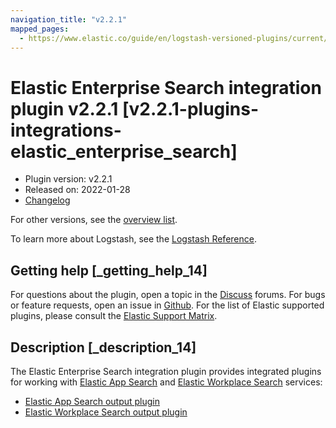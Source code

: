 ```yaml
---
navigation_title: "v2.2.1"
mapped_pages:
  - https://www.elastic.co/guide/en/logstash-versioned-plugins/current/v2.2.1-plugins-integrations-elastic_enterprise_search.html
---
```


# Elastic Enterprise Search integration plugin v2.2.1 [v2.2.1-plugins-integrations-elastic_enterprise_search]


* Plugin version: v2.2.1
* Released on: 2022-01-28
* [Changelog](https://github.com/logstash-plugins/logstash-integration-elastic_enterprise_search/blob/v2.2.1/CHANGELOG.md)

For other versions, see the [overview list](integration-elastic_enterprise_search-index.md).

To learn more about Logstash, see the [Logstash Reference](logstash://reference/index.md).

## Getting help [_getting_help_14]

For questions about the plugin, open a topic in the [Discuss](http://discuss.elastic.co) forums. For bugs or feature requests, open an issue in [Github](https://github.com/logstash-plugins/logstash-integration-elastic_enterprise_search). For the list of Elastic supported plugins, please consult the [Elastic Support Matrix](https://www.elastic.co/support/matrix#matrix_logstash_plugins).


## Description [_description_14]

The Elastic Enterprise Search integration plugin provides integrated plugins for working with [Elastic App Search](https://www.elastic.co/app-search) and [Elastic Workplace Search](https://www.elastic.co/workplace-search) services:

* [Elastic App Search output plugin](logstash://reference/plugins-outputs-elastic_app_search.md)
* [Elastic Workplace Search output plugin](logstash://reference/plugins-outputs-elastic_workplace_search.md)



